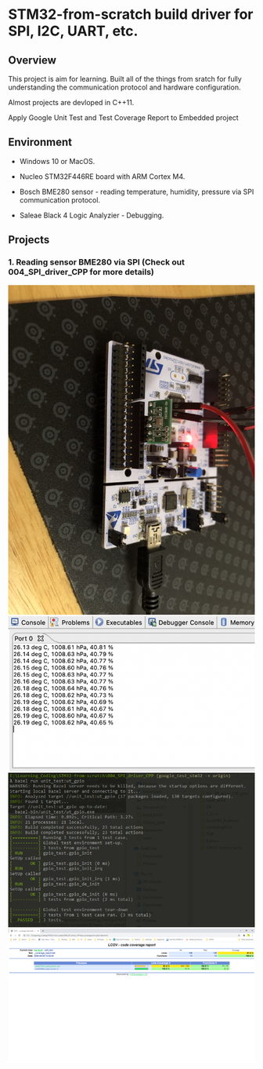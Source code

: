 # STM32-from-scratch build driver for SPI, I2C, UART, etc.

## Overview

This project is aim for learning. Built all of the things from sratch for fully understanding the communication protocol and hardware configuration.

Almost projects are devloped in C++11.

Apply Google Unit Test and Test Coverage Report to Embedded project

## Environment
* Windows 10 or MacOS.

* Nucleo STM32F446RE board with ARM Cortex M4.

* Bosch BME280 sensor - reading temperature, humidity, pressure via SPI communication protocol.

* Saleae Black 4 Logic Analyzier - Debugging.

## Projects

### 1. Reading sensor BME280 via SPI (Check out 004_SPI_driver_CPP for more details)
![Sensor_Board_Setup1](https://github.com/hohaidang/STM32-from-scratch/blob/master/Documents/Images/Board_Sensor_1.jpeg)
![Read_SensorData](https://github.com/hohaidang/STM32-from-scratch/blob/master/Documents/Images/ReadSensor.png)
![unit_test](https://github.com/hohaidang/STM32-from-scratch/blob/master/Documents/Images/UT_004.png)
![test_coverage](https://github.com/hohaidang/STM32-from-scratch/blob/master/Documents/Images/test_coverage.png)
